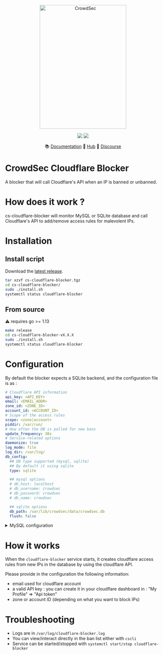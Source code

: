 <p align="center">
<img src="https://github.com/crowdsecurity/cs-cloudflare-blocker/raw/master/docs/assets/crowdsec_cloudfare_logo.png" alt="CrowdSec" title="CrowdSec" width="280" height="400" />
</p>
<p align="center">
<img src="https://img.shields.io/badge/build-pass-green">
<img src="https://img.shields.io/badge/tests-pass-green">
</p>
<p align="center">
&#x1F4DA; <a href="https://docs.crowdsec.net/blockers/cloudflare/installation/">Documentation</a>
&#x1F4A0; <a href="https://hub.crowdsec.net">Hub</a>
&#128172; <a href="https://discourse.crowdsec.net">Discourse </a>
</p>

# CrowdSec Cloudflare Blocker

A blocker that will call Cloudflare's API when an IP is banned or unbanned.

# How does it work ?

cs-cloudflare-blocker will monitor MySQL or SQLite database and call Cloudflare's API to add/remove access rules for malevolent IPs.

# Installation

## Install script

Download the [latest release](https://github.com/crowdsecurity/cs-cloudflare-blocker/releases).

```bash
tar xzvf cs-cloudflare-blocker.tgz
cd cs-cloudflare-blocker/
sudo ./install.sh
systemctl status cloudflare-blocker
```


## From source

:warning: requires go >= 1.13

```bash
make release
cd cs-cloudflare-blocker-vX.X.X
sudo ./install.sh
systemctl status cloudflare-blocker
```

# Configuration

By default the blocker expects a SQLite backend, and the configuration file is as :

```yaml
# Cloudflare API information
api_key: <API_KEY>
email: <EMAIL_ADDR>
zone_id: <ZONE_ID>
account_id: <ACCOUNT_ID>
# Scope of the access rules
scope: <zone|account>
piddir: /var/run/
# How often the DB is polled for new bans
update_frequency: 30s
# Service-related options
daemonize: true
log_mode: file
log_dir: /var/log/
db_config:
  ## DB type supported (mysql, sqlite)
  ## By default it using sqlite
  type: sqlite

  ## mysql options
  # db_host: localhost
  # db_username: crowdsec
  # db_password: crowdsec
  # db_name: crowdsec

  ## sqlite options
  db_path: /var/lib/crowdsec/data/crowdsec.db
  flush: false

```

<details>
  <summary>MySQL configuration</summary>

```yaml
# Cloudflare API information
api_key: <API_KEY>                             # your cloudflare api key
email: <EMAIL_ADDR>                            # your cloudflare email address
scope: <account|zone>                          # the cloudflare access rule scope : account or zone
zone_id: <ZONE_ID>                             # your cloudflare zone ID if if the selected scope is "zone"
account_id: <ACCOUNT_ID>                       # your cloudflare account ID if the selected scope is "account
# Scope of the access rules
scope: <zone|account>
piddir: /var/run/
# How often the DB is polled for new bans
update_frequency: 30s
# Service-related options
daemonize: true
log_mode: file
log_dir: /var/log/
db_config:
  ## DB type supported (mysql, sqlite)
  ## By default it using sqlite
  type: mysql

  ## mysql options
  db_host: localhost
  db_username: crowdsec
  db_password: crowdsec
  db_name: crowdsec

  ## sqlite options
  #db_path: /var/lib/crowdsec/data/crowdsec.db
  flush: false

```
</details>

# How it works

When the `cloudflare-blocker` service starts, it creates cloudflare access rules from new IPs in the database by using the cloudflare API.

Please provide in the configuration the following information:
 - email used for cloudflare account
 - a valid API key : you can create it in your cloudflare dashboard in : "My Profile" => "Api token"
 - zone or account ID (depending on what you want to block IPs)


# Troubleshooting

 - Logs are in `/var/log/cloudflare-blocker.log`
 - You can view/interact directly in the ban list either with `cscli`
 - Service can be started/stopped with `systemctl start/stop cloudflare-blocker`

